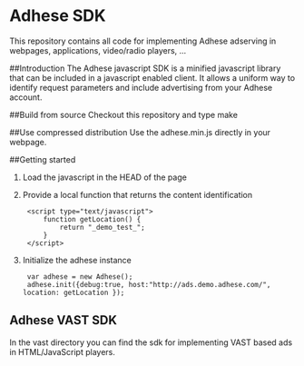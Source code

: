 Adhese SDK
==========

This repository contains all code for implementing Adhese adserving in webpages, applications, video/radio players, ...

##Introduction
The Adhese javascript SDK is a minified javascript library that can be included in a javascript enabled client.
It allows a uniform way to identify request parameters and include advertising from your Adhese account.

##Build from source
Checkout this repository and type make

##Use compressed distribution
Use the adhese.min.js directly in your webpage.

##Getting started
1. Load the javascript in the HEAD of the page
		<script type="text/javascript" src="adhese.min.js"></script>

2. Provide a local function that returns the content identification
		
		<script type="text/javascript">
			function getLocation() {
				return "_demo_test_";
			}
		</script>

3. Initialize the adhese instance

		var adhese = new Adhese(); 
		adhese.init({debug:true, host:"http://ads.demo.adhese.com/", location: getLocation });
		

Adhese VAST SDK
---------------
In the vast directory you can find the sdk for implementing VAST based ads in HTML/JavaScript players.
